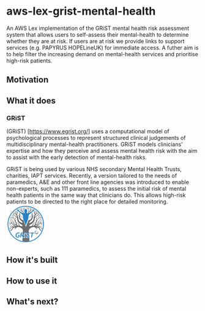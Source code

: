 
# aws-lex-grist-mental-health
An AWS Lex implementation of the GRiST mental health risk assessment system that allows users to self-assess their mental-health to determine whether they are at risk. If users are at risk we provide links to support services (e.g. PAPYRUS HOPELineUK) for immediate access. A futher aim is to help filter the increasing demand on mental-health services and prioritise high-risk patients.

## Motivation

## What it does

### GRiST

(GRiST) [https://www.egrist.org/] uses a computational model of psychological processes to represent structured clinical judgements of multidisciplinary mental-health practitioners. GRiST models clinicians' expertise and how they perceive and assess mental health risk with the aim to assist with the early detection of mental-health risks. 

GRiST is being used by various NHS secondary Mental Health Trusts, charities, IAPT services. Recently, a version tailored to the needs of paramedics, A&E and other front line agencies was introduced to enable non-experts, such as 111 paramedics, to assess the initial risk of mental health patients in the same way that clinicians do. This allows high-risk patients to be directed to the right place for detailed monitoring. 
![GRiST Logo](https://github.com/digital-cyborg/aws-lex-grist-mental-health/blob/master/images/grist-logo-tiny.png)

## How it's built

## How to use it

## What's next?

